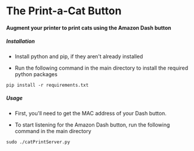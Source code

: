 # The Print-a-Cat Button
#### Augment your printer to print cats using the Amazon Dash button

##### Installation

* Install python and pip, if they aren't already installed

* Run the following command in the main directory to install the required python packages

```
pip install -r requirements.txt
```
##### Usage
* First, you'll need to get the MAC address of your Dash button. 

* To start listening for the Amazon Dash button, run the following command in the main directory
```
sudo ./catPrintServer.py
```
